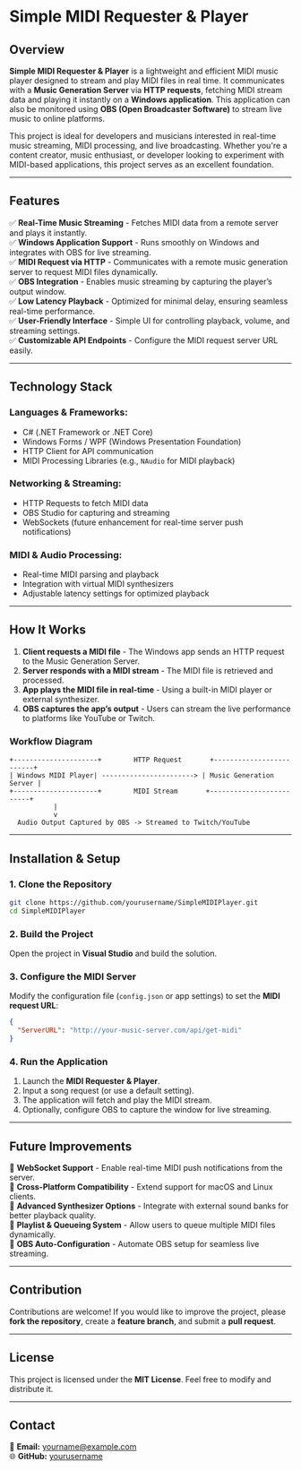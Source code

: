 # Simple MIDI Requester & Player

## Overview

**Simple MIDI Requester & Player** is a lightweight and efficient MIDI music player designed to stream and play MIDI files in real time. It communicates with a **Music Generation Server** via **HTTP requests**, fetching MIDI stream data and playing it instantly on a **Windows application**. This application can also be monitored using **OBS (Open Broadcaster Software)** to stream live music to online platforms.

This project is ideal for developers and musicians interested in real-time music streaming, MIDI processing, and live broadcasting. Whether you're a content creator, music enthusiast, or developer looking to experiment with MIDI-based applications, this project serves as an excellent foundation.

---

## Features

✅ **Real-Time Music Streaming** - Fetches MIDI data from a remote server and plays it instantly.  
✅ **Windows Application Support** - Runs smoothly on Windows and integrates with OBS for live streaming.  
✅ **MIDI Request via HTTP** - Communicates with a remote music generation server to request MIDI files dynamically.  
✅ **OBS Integration** - Enables music streaming by capturing the player’s output window.  
✅ **Low Latency Playback** - Optimized for minimal delay, ensuring seamless real-time performance.  
✅ **User-Friendly Interface** - Simple UI for controlling playback, volume, and streaming settings.  
✅ **Customizable API Endpoints** - Configure the MIDI request server URL easily.  

---

## Technology Stack

### **Languages & Frameworks:**
- C# (.NET Framework or .NET Core)
- Windows Forms / WPF (Windows Presentation Foundation)
- HTTP Client for API communication
- MIDI Processing Libraries (e.g., `NAudio` for MIDI playback)

### **Networking & Streaming:**
- HTTP Requests to fetch MIDI data
- OBS Studio for capturing and streaming
- WebSockets (future enhancement for real-time server push notifications)

### **MIDI & Audio Processing:**
- Real-time MIDI parsing and playback
- Integration with virtual MIDI synthesizers
- Adjustable latency settings for optimized playback

---

## How It Works

1. **Client requests a MIDI file** - The Windows app sends an HTTP request to the Music Generation Server.
2. **Server responds with a MIDI stream** - The MIDI file is retrieved and processed.
3. **App plays the MIDI file in real-time** - Using a built-in MIDI player or external synthesizer.
4. **OBS captures the app’s output** - Users can stream the live performance to platforms like YouTube or Twitch.

### **Workflow Diagram**
```
+---------------------+        HTTP Request       +-------------------------+
| Windows MIDI Player| -----------------------> | Music Generation Server |
+---------------------+        MIDI Stream       +-------------------------+
           |                                                 
           v                                                 
  Audio Output Captured by OBS -> Streamed to Twitch/YouTube
```

---

## Installation & Setup

### **1. Clone the Repository**
```sh
git clone https://github.com/yourusername/SimpleMIDIPlayer.git
cd SimpleMIDIPlayer
```

### **2. Build the Project**
Open the project in **Visual Studio** and build the solution.

### **3. Configure the MIDI Server**
Modify the configuration file (`config.json` or app settings) to set the **MIDI request URL**:
```json
{
  "ServerURL": "http://your-music-server.com/api/get-midi"
}
```

### **4. Run the Application**
1. Launch the **MIDI Requester & Player**.
2. Input a song request (or use a default setting).
3. The application will fetch and play the MIDI stream.
4. Optionally, configure OBS to capture the window for live streaming.

---

## Future Improvements

🚀 **WebSocket Support** - Enable real-time MIDI push notifications from the server.  
🚀 **Cross-Platform Compatibility** - Extend support for macOS and Linux clients.  
🚀 **Advanced Synthesizer Options** - Integrate with external sound banks for better playback quality.  
🚀 **Playlist & Queueing System** - Allow users to queue multiple MIDI files dynamically.  
🚀 **OBS Auto-Configuration** - Automate OBS setup for seamless live streaming.  

---

## Contribution

Contributions are welcome! If you would like to improve the project, please **fork the repository**, create a **feature branch**, and submit a **pull request**.

---

## License

This project is licensed under the **MIT License**. Feel free to modify and distribute it.

---

## Contact

📧 **Email:** [yourname@example.com](mailto:yourname@example.com)  
🌐 **GitHub:** [yourusername](https://github.com/yourusername)
